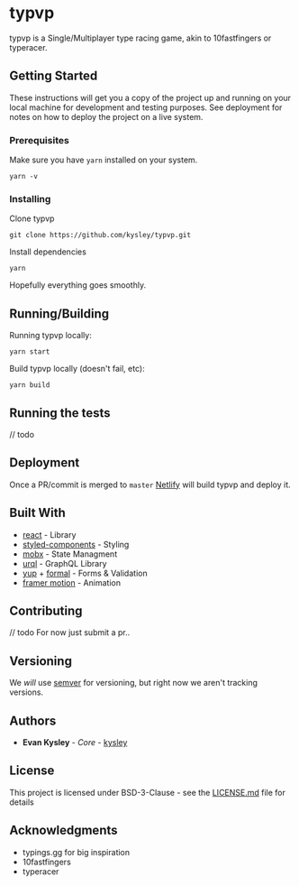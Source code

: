 # typvp

typvp is a Single/Multiplayer type racing game, akin to 10fastfingers or typeracer.

## Getting Started

These instructions will get you a copy of the project up and running on your local machine for development and testing purposes. See deployment for notes on how to deploy the project on a live system.

### Prerequisites

Make sure you have `yarn` installed on your system.

```
yarn -v
```

### Installing

Clone typvp

```
git clone https://github.com/kysley/typvp.git
```

Install dependencies

```
yarn
```

Hopefully everything goes smoothly.

## Running/Building

Running typvp locally:

```
yarn start
```

Build typvp locally (doesn't fail, etc):

```
yarn build
```


## Running the tests

// todo

## Deployment

Once a PR/commit is merged to `master` [Netlify](https://netlify.com) will build typvp and deploy it.

## Built With

* [react](http://www.dropwizard.io/1.0.2/docs/) - Library
* [styled-components](https://maven.apache.org/) - Styling
* [mobx](https://rometools.github.io/rome/) - State Managment
* [urql](https://github.com/FormidableLabs/urql) - GraphQL Library
* [yup](https://github.com/jquense/yup) + [formal](https://github.com/kevinwolfcr/formal) - Forms & Validation
* [framer motion](https://www.framer.com/api/motion/) - Animation

## Contributing

// todo
For now just submit a pr..

## Versioning

We _will_ use [semver](http://semver.org/) for versioning, but right now we aren't tracking versions.

## Authors

* **Evan Kysley** - *Core* - [kysley](https://github.com/kysley)

## License

This project is licensed under BSD-3-Clause - see the [LICENSE.md](LICENSE.md) file for details

## Acknowledgments

* typings.gg for big inspiration
* 10fastfingers
* typeracer
